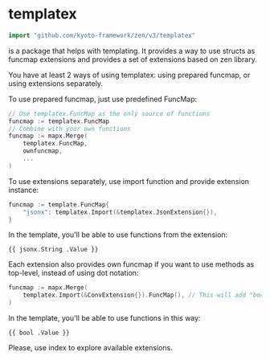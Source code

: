 # templatex

```go
import "github.com/kyoto-framework/zen/v3/templatex"
```

is a package that helps with templating. It provides a way to use structs as funcmap extensions and provides a set of extensions based on zen library.

You have at least 2 ways of using templatex: using prepared funcmap, or using extensions separately.

To use prepared funcmap, just use predefined FuncMap:

```go
// Use templatex.FuncMap as the only source of functions
funcmap := templatex.FuncMap
// Combine with your own functions
funcmap := mapx.Merge(
	templatex.FuncMap,
	ownfuncmap,
	...
)
```

To use extensions separately, use import function and provide extension instance:

```go
funcmap := template.FuncMap{
	"jsonx": templatex.Import(&templatex.JsonExtension{}),
}
```

In the template, you'll be able to use functions from the extension:

```
{{ jsonx.String .Value }}
```

Each extension also provides own funcmap if you want to use methods as top-level, instead of using dot notation:

```go
funcmap := mapx.Merge(
	templatex.Import(&ConvExtension{}).FuncMap(), // This will add "bool", "float", etc.
)
```

In the template, you'll be able to use functions in this way:

```
{{ bool .Value }}
```

Please, use index to explore available extensions.

